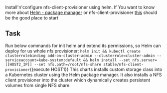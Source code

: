 Install'n'configure nfs-client-provisioner using helm.
If You want to know more about <a href="https://helm.sh/">Helm - package manager</a> or nfs-client-provisioner <a href="https://github.com/helm/charts/tree/master/stable/nfs-client-provisioner">this</a> should be the good place to start
## Task

Run below commands for init helm and extend its permissions, so Helm can deploy for us whole nfs provisioner:
`helm init &&
kubectl create clusterrolebinding add-on-cluster-admin --clusterrole=cluster-admin --serviceaccount=kube-system:default &&
helm install --set nfs.server=[[HOST2_IP]] --set nfs.path=/root/nfs-share stable/nfs-client-provisioner`{{execute HOST1}}
This charts installs custom storage class into a Kubernetes cluster using the Helm package manager. It also installs a NFS client provisioner into the cluster which dynamically creates persistent volumes from single NFS share.
